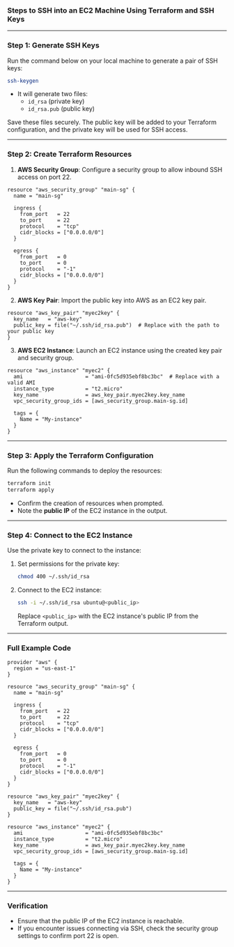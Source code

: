 ### **Steps to SSH into an EC2 Machine Using Terraform and SSH Keys**

---

### **Step 1: Generate SSH Keys**

Run the command below on your local machine to generate a pair of SSH keys:
```bash
ssh-keygen
```
- It will generate two files:
  - `id_rsa` (private key)
  - `id_rsa.pub` (public key)

Save these files securely. The public key will be added to your Terraform configuration, and the private key will be used for SSH access.

---

### **Step 2: Create Terraform Resources**

1. **AWS Security Group**: Configure a security group to allow inbound SSH access on port 22.

```hcl
resource "aws_security_group" "main-sg" {
  name = "main-sg"

  ingress {
    from_port   = 22
    to_port     = 22
    protocol    = "tcp"
    cidr_blocks = ["0.0.0.0/0"]
  }

  egress {
    from_port   = 0
    to_port     = 0
    protocol    = "-1"
    cidr_blocks = ["0.0.0.0/0"]
  }
}
```

2. **AWS Key Pair**: Import the public key into AWS as an EC2 key pair.

```hcl
resource "aws_key_pair" "myec2key" {
  key_name   = "aws-key"
  public_key = file("~/.ssh/id_rsa.pub")  # Replace with the path to your public key
}
```

3. **AWS EC2 Instance**: Launch an EC2 instance using the created key pair and security group.

```hcl
resource "aws_instance" "myec2" {
  ami                    = "ami-0fc5d935ebf8bc3bc"  # Replace with a valid AMI
  instance_type          = "t2.micro"
  key_name               = aws_key_pair.myec2key.key_name
  vpc_security_group_ids = [aws_security_group.main-sg.id]

  tags = {
    Name = "My-instance"
  }
}
```

---

### **Step 3: Apply the Terraform Configuration**

Run the following commands to deploy the resources:

```bash
terraform init
terraform apply
```
- Confirm the creation of resources when prompted.
- Note the **public IP** of the EC2 instance in the output.

---

### **Step 4: Connect to the EC2 Instance**

Use the private key to connect to the instance:
1. Set permissions for the private key:
   ```bash
   chmod 400 ~/.ssh/id_rsa
   ```

2. Connect to the EC2 instance:
   ```bash
   ssh -i ~/.ssh/id_rsa ubuntu@<public_ip>
   ```
   Replace `<public_ip>` with the EC2 instance's public IP from the Terraform output.

---

### **Full Example Code**

```hcl
provider "aws" {
  region = "us-east-1"
}

resource "aws_security_group" "main-sg" {
  name = "main-sg"

  ingress {
    from_port   = 22
    to_port     = 22
    protocol    = "tcp"
    cidr_blocks = ["0.0.0.0/0"]
  }

  egress {
    from_port   = 0
    to_port     = 0
    protocol    = "-1"
    cidr_blocks = ["0.0.0.0/0"]
  }
}

resource "aws_key_pair" "myec2key" {
  key_name   = "aws-key"
  public_key = file("~/.ssh/id_rsa.pub")
}

resource "aws_instance" "myec2" {
  ami                    = "ami-0fc5d935ebf8bc3bc"
  instance_type          = "t2.micro"
  key_name               = aws_key_pair.myec2key.key_name
  vpc_security_group_ids = [aws_security_group.main-sg.id]

  tags = {
    Name = "My-instance"
  }
}
```

---

### **Verification**
- Ensure that the public IP of the EC2 instance is reachable.
- If you encounter issues connecting via SSH, check the security group settings to confirm port 22 is open.

